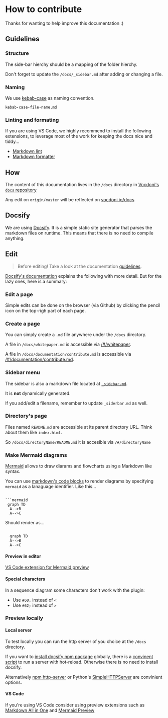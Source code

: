 # How to contribute

Thanks for wanting to help improve this documentation :)

## Guidelines

### Structure

The side-bar hierchy should be a mapping of the folder hierchy.

Don't forget to update the `/docs/_sidebar.md` after adding or changing a file.

### Naming

We use [kebab-case](https://stackoverflow.com/questions/11273282/whats-the-name-for-hyphen-separated-case/12273101) as naming convention.

```example
kebab-case-file-name.md
```

### Linting and formating

If you are using VS Code, we highly recommend to install the following extensions, to leverage most of the work for keeping the docs nice and tiddy...

- [Markdown lint](https://marketplace.visualstudio.com/items?itemName=DavidAnson.vscode-markdownlint)
- [Markdown formatter](https://marketplace.visualstudio.com/items?itemName=tehnix.vscode-tidymarkdown)


## How

The content of this documentation lives in the `/docs` directory in [Vocdoni's `docs` repository](https://github.com/vocdoni/docs)

Any edit on `origin/master` will be reflected on [vocdoni.io/docs](https://vocdoni.io/docs/#/)

## Docsify

We are using [Docsify](https://docsify.js.org/#/).  It is a simple static site generator that parses the markdown files on runtime. This means that there is no need to compile anything.

## Edit

> Before editing!
> Take a look at the documentation [guidelines](/doumentation/guidelines.md).

[Docsify's documentation](https://docsify.js.org/#/more-pages) explains the following with more detail. But for the lazy ones, here is a summary:

### Edit a page

Simple edits can be done on the browser (via Github) by clicking the pencil icon on the top-righ part of each page.

### Create a page

You can simply create a `.md` file anywhere under the `/docs` directory.

A file in `/docs/whitepaper.md` is accessible via [/#/whitepaper](https://vocdoni.io/docs/#/whitepaper).

A file in `/docs/documentation/contribute.md` is accessible via [/#/documentation/contribute.md](https://vocdoni.io/docs/#/documentation/contribute).

### Sidebar menu

The sidebar is also a markdown file located at [`_sidebar.md`](https://github.com/vocdoni/docs/blob/master/docs/_sidebar.md).

It is **not** dynamically generated.

If you add/edit a filename, remember to update `_siderbar.md` as well.

### Directory's page

Files named `README.md` are accessible at its parent directory URL. Think about them like  `index.html`.

So `/docs/directoryName/README.md` it is accesible via `/#/directoryName`


### Make Mermaid diagrams

[Mermaid](https://mermaidjs.github.io/) allows to draw diarams and flowcharts using a Markdown like syntax.

You can use [markdown's code blocks](https://help.github.com/en/articles/creating-and-highlighting-code-blocks) to render diagrams by specifying `mermaid` as a lanaguage identifier. Like this...

```mermaidSyntax

```mermaid
 graph TD
  A-->B
  A-->C
``````

Should render as...

```mermaid

  graph TD
  A-->B
  A-->C

```

#### Preview in editor

[VS Code extension for Mermaid preview](https://marketplace.visualstudio.com/items?itemName=vstirbu.vscode-mermaid-preview)

#### Special characters
In a sequence diagram some characters don't work with the plugin:

- Use `#60;` instead of `<`
- Use `#62;` instead of `>`

### Preview locally

#### Local server

To test locally you can run the http server of you choice at the `/docs` directory.

If you want to [install docsify npm package](https://docsify.js.org/#/quickstart?id=quick-start) globally, there is a [convinent script](https://docsify.js.org/#/quickstart?id=preview-your-site) to run a server with hot-reload. Otherwise there is no need to install docsify.

Alternatively [npm http-server](https://www.npmjs.com/package/http-server) or
Python's [SimpleHTTPServer](https://docs.python.org/2/library/simplehttpserver.html) are convinient options.

#### VS Code

If you're using VS Code consider using preview extensions such as [Markdown All in One](https://marketplace.visualstudio.com/items?itemName=yzhang.markdown-all-in-one) and [Mermaid Preview](https://marketplace.visualstudio.com/items?itemName=vstirbu.vscode-mermaid-preview)